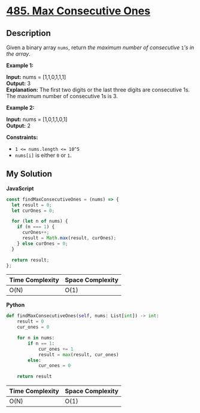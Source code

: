 # [485. Max Consecutive Ones](https://leetcode.com/problems/max-consecutive-ones)

## Description

Given a binary array `nums`, return _the maximum number of consecutive_ `1`_'s in the array_.

**Example 1:**

**Input:** nums = \[1,1,0,1,1,1\]  
**Output:** 3  
**Explanation:** The first two digits or the last three digits are consecutive 1s. The maximum number of consecutive 1s is 3.

**Example 2:**

**Input:** nums = \[1,0,1,1,0,1\]  
**Output:** 2

**Constraints:**

- `1 <= nums.length <= 10^5`
- `nums[i]` is either `0` or `1`.

## My Solution

**JavaScript**

```js
const findMaxConsecutiveOnes = (nums) => {
  let result = 0;
  let curOnes = 0;

  for (let n of nums) {
    if (n === 1) {
      curOnes++;
      result = Math.max(result, curOnes);
    } else curOnes = 0;
  }

  return result;
};
```

| Time Complexity | Space Complexity |
| --------------- | ---------------- |
| O(N)            | O(1)             |

**Python**

```python
def findMaxConsecutiveOnes(self, nums: List[int]) -> int:
    result = 0
    cur_ones = 0

    for n in nums:
        if n == 1:
            cur_ones += 1
            result = max(result, cur_ones)
        else:
            cur_ones = 0

    return result
```

| Time Complexity | Space Complexity |
| --------------- | ---------------- |
| O(N)            | O(1)             |
